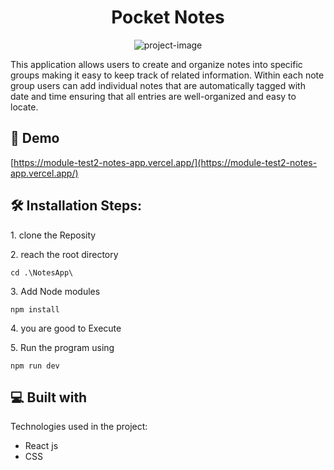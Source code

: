<h1 align="center" id="title">Pocket Notes</h1>

<p align="center"><img src="https://socialify.git.ci/jaswindersingh97/Module-Test2-Notes-app/image?font=Source%20Code%20Pro&amp;language=1&amp;name=1&amp;owner=1&amp;pattern=Charlie%20Brown&amp;theme=Dark" alt="project-image"></p>

<p id="description">This application allows users to create and organize notes into specific groups making it easy to keep track of related information. Within each note group users can add individual notes that are automatically tagged with date and time ensuring that all entries are well-organized and easy to locate.</p>

<h2>🚀 Demo</h2>

[https://module-test2-notes-app.vercel.app/](https://module-test2-notes-app.vercel.app/)

  
  
<h2>🛠️ Installation Steps:</h2>

<p>1. clone the Reposity</p>

<p>2. reach the root directory</p>

```
cd .\NotesApp\
```

<p>3. Add Node modules</p>

```
npm install
```

<p>4. you are good to Execute</p>

<p>5. Run the program using</p>

```
npm run dev
```

  
  
<h2>💻 Built with</h2>

Technologies used in the project:

*   React js
*   CSS

